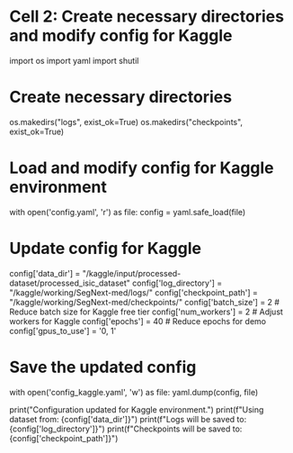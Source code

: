 # Cell 2: Create necessary directories and modify config for Kaggle

import os
import yaml
import shutil

# Create necessary directories
os.makedirs("logs", exist_ok=True)
os.makedirs("checkpoints", exist_ok=True)

# Load and modify config for Kaggle environment
with open('config.yaml', 'r') as file:
    config = yaml.safe_load(file)

# Update config for Kaggle
config['data_dir'] = "/kaggle/input/processed-dataset/processed_isic_dataset"
config['log_directory'] = "/kaggle/working/SegNext-med/logs/"
config['checkpoint_path'] = "/kaggle/working/SegNext-med/checkpoints/"
config['batch_size'] = 2  # Reduce batch size for Kaggle free tier
config['num_workers'] = 2  # Adjust workers for Kaggle
config['epochs'] = 40  # Reduce epochs for demo
config['gpus_to_use'] = '0, 1'

# Save the updated config
with open('config_kaggle.yaml', 'w') as file:
    yaml.dump(config, file)

print("Configuration updated for Kaggle environment.")
print(f"Using dataset from: {config['data_dir']}")
print(f"Logs will be saved to: {config['log_directory']}")
print(f"Checkpoints will be saved to: {config['checkpoint_path']}") 